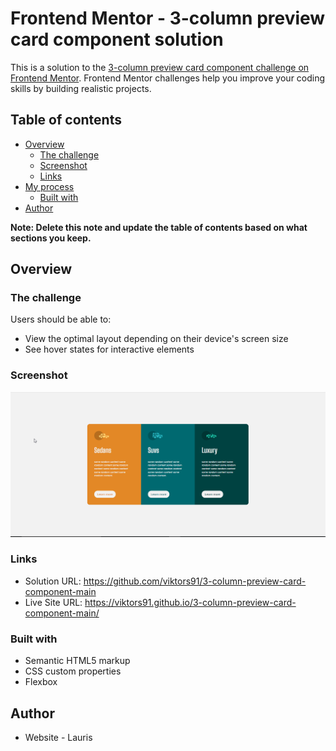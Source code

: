 # Frontend Mentor - 3-column preview card component solution

This is a solution to the [3-column preview card component challenge on Frontend Mentor](https://www.frontendmentor.io/challenges/3column-preview-card-component-pH92eAR2-). Frontend Mentor challenges help you improve your coding skills by building realistic projects.

## Table of contents

- [Overview](#overview)
  - [The challenge](#the-challenge)
  - [Screenshot](#screenshot)
  - [Links](#links)
- [My process](#my-process)
  - [Built with](#built-with)
- [Author](#author)

**Note: Delete this note and update the table of contents based on what sections you keep.**

## Overview

### The challenge

Users should be able to:

- View the optimal layout depending on their device's screen size
- See hover states for interactive elements

### Screenshot

![](./images/screen.png)

### Links

- Solution URL: https://github.com/viktors91/3-column-preview-card-component-main
- Live Site URL: https://viktors91.github.io/3-column-preview-card-component-main/

### Built with

- Semantic HTML5 markup
- CSS custom properties
- Flexbox

## Author

- Website - Lauris
